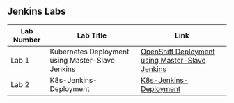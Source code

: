 
## Jenkins Labs

| Lab Number | Lab Title                                                                 | Link                                                                                                    |
|------------|---------------------------------------------------------------------------|---------------------------------------------------------------------------------------------------------|
| Lab 1    | <span style="color: ;">Kubernetes Deployment using Master-Slave Jenkins</span> | [ OpenShift Deployment using Master-Slave Jenkins](https://github.com/Osamaomera/IVOLVE-OJT/tree/main/Jenkins/lab-1) |
| Lab 2    | <span style="color: ;">K8s-Jenkins-Deployment</span> | [K8s-Jenkins-Deployment ](https://github.com/Osamaomera/pipeline-of-deploy-python-app-k8s-jenkins) |